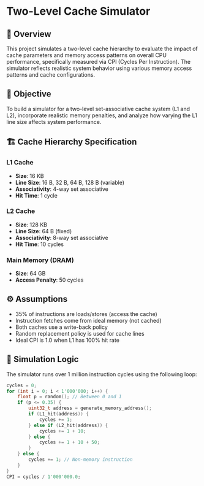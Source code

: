 # Two-Level Cache Simulator

## 📌 Overview
This project simulates a two-level cache hierarchy to evaluate the impact of cache parameters and memory access patterns on overall CPU performance, specifically measured via CPI (Cycles Per Instruction). The simulator reflects realistic system behavior using various memory access patterns and cache configurations.

## 🧠 Objective
To build a simulator for a two-level set-associative cache system (L1 and L2), incorporate realistic memory penalties, and analyze how varying the L1 line size affects system performance.

## 🏗️ Cache Hierarchy Specification

### L1 Cache
- **Size**: 16 KB  
- **Line Size**: 16 B, 32 B, 64 B, 128 B (variable)  
- **Associativity**: 4-way set associative  
- **Hit Time**: 1 cycle  

### L2 Cache
- **Size**: 128 KB  
- **Line Size**: 64 B (fixed)  
- **Associativity**: 8-way set associative  
- **Hit Time**: 10 cycles  

### Main Memory (DRAM)
- **Size**: 64 GB  
- **Access Penalty**: 50 cycles  

## ⚙️ Assumptions
- 35% of instructions are loads/stores (access the cache)
- Instruction fetches come from ideal memory (not cached)
- Both caches use a write-back policy
- Random replacement policy is used for cache lines
- Ideal CPI is 1.0 when L1 has 100% hit rate

## 🧪 Simulation Logic

The simulator runs over 1 million instruction cycles using the following loop:

```cpp
cycles = 0;
for (int i = 0; i < 1'000'000; i++) {
    float p = random(); // Between 0 and 1
    if (p <= 0.35) {
        uint32_t address = generate_memory_address();
        if (L1_hit(address)) {
            cycles += 1;
        } else if (L2_hit(address)) {
            cycles += 1 + 10;
        } else {
            cycles += 1 + 10 + 50;
        }
    } else {
        cycles += 1; // Non-memory instruction
    }
}
CPI = cycles / 1'000'000.0;
